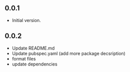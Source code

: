 ## 0.0.1

* Initial version.

## 0.0.2

* Update README.md
* Update pubspec.yaml (add more package decsription)
* format files
* update dependencies